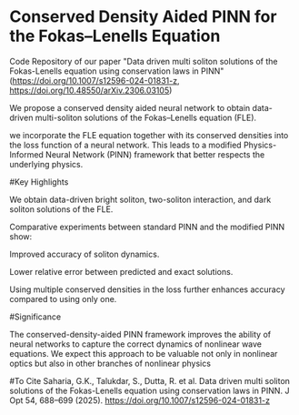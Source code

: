 # Conserved Density Aided PINN for the Fokas–Lenells Equation
Code Repository of our paper "Data driven multi soliton solutions of the Fokas-Lenells equation using conservation laws in PINN" (https://doi.org/10.1007/s12596-024-01831-z, https://doi.org/10.48550/arXiv.2306.03105)


We propose a conserved density aided neural network to obtain data-driven multi-soliton solutions of the Fokas–Lenells equation (FLE).

we incorporate the FLE equation together with its conserved densities into the loss function of a neural network. This leads to a modified Physics-Informed Neural Network (PINN) framework that better respects the underlying physics.

#Key Highlights

We obtain data-driven bright soliton, two-soliton interaction, and dark soliton solutions of the FLE.

Comparative experiments between standard PINN and the modified PINN show:

Improved accuracy of soliton dynamics.

Lower relative error between predicted and exact solutions.

Using multiple conserved densities in the loss further enhances accuracy compared to using only one.

#Significance

The conserved-density-aided PINN framework improves the ability of neural networks to capture the correct dynamics of nonlinear wave equations. We expect this approach to be valuable not only in nonlinear optics but also in other branches of nonlinear physics


#To Cite
Saharia, G.K., Talukdar, S., Dutta, R. et al. Data driven multi soliton solutions of the Fokas-Lenells equation using conservation laws in PINN. J Opt 54, 688–699 (2025). https://doi.org/10.1007/s12596-024-01831-z

